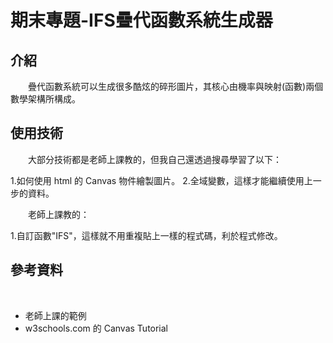 # 期末專題-IFS疊代函數系統生成器

## 介紹

&emsp;&emsp;疊代函數系統可以生成很多酷炫的碎形圖片，其核心由機率與映射(函數)兩個數學架構所構成。

## 使用技術

&emsp;&emsp;大部分技術都是老師上課教的，但我自己還透過搜尋學習了以下：

1.如何使用 html 的 Canvas 物件繪製圖片。
2.全域變數，這樣才能繼續使用上一步的資料。

&emsp;&emsp;老師上課教的：

1.自訂函數"IFS"，這樣就不用重複貼上一樣的程式碼，利於程式修改。

## 參考資料

&emsp;&emsp;

- 老師上課的範例
- w3schools.com 的 Canvas Tutorial